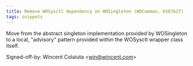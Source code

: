 ```yaml
---
title: Remove WOSysctl dependency on WOSingleton (WOCommon, 6587b27)
tags: snippets
---
```


Move from the abstract singleton implementation provided by WOSingleton to a local, "advisory" pattern provided within the WOSysctl wrapper class itself.

Signed-off-by: Wincent Colaiuta &lt;win@wincent.com&gt;
